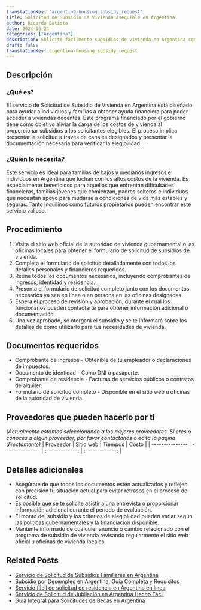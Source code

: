 ```yaml
---
translationKey: 'argentina-housing_subsidy_request'
title: Solicitud de Subsidio de Vivienda Asequible en Argentina
author: Ricardo Batista
date: 2024-06-24
categories: ["Argentina"]
description: Solicite fácilmente subsidios de vivienda en Argentina con esta guía paso a paso. Asegure una vida asequible para usted y su familia.
draft: false
translationKey: argentina-housing_subsidy_request
---
```


## Descripción
### ¿Qué es?
El servicio de Solicitud de Subsidio de Vivienda en Argentina está diseñado para ayudar a individuos y familias a obtener ayuda financiera para poder acceder a viviendas decentes. Este programa financiado por el gobierno tiene como objetivo aliviar la carga de los costos de vivienda al proporcionar subsidios a los solicitantes elegibles. El proceso implica presentar la solicitud a través de canales designados y presentar la documentación necesaria para verificar la elegibilidad.

### ¿Quién lo necesita?
Este servicio es ideal para familias de bajos y medianos ingresos e individuos en Argentina que luchan con los altos costos de la vivienda. Es especialmente beneficioso para aquellos que enfrentan dificultades financieras, familias jóvenes que comienzan, padres solteros e individuos que necesitan apoyo para mudarse a condiciones de vida más estables y seguras. Tanto inquilinos como futuros propietarios pueden encontrar este servicio valioso.

## Procedimiento

1. Visita el sitio web oficial de la autoridad de vivienda gubernamental o las oficinas locales para obtener el formulario de solicitud de subsidios de vivienda.
2. Completa el formulario de solicitud detalladamente con todos los detalles personales y financieros requeridos.
3. Reúne todos los documentos necesarios, incluyendo comprobantes de ingresos, identidad y residencia.
4. Presenta el formulario de solicitud completo junto con los documentos necesarios ya sea en línea o en persona en las oficinas designadas.
5. Espera el proceso de revisión y aprobación, durante el cual los funcionarios pueden contactarte para obtener información adicional o documentación.
6. Una vez aprobado, se otorgará el subsidio y se te informará sobre los detalles de cómo utilizarlo para tus necesidades de vivienda.


## Documentos requeridos

- Comprobante de ingresos - Obtenible de tu empleador o declaraciones de impuestos.
- Documento de identidad - Como DNI o pasaporte.
- Comprobante de residencia - Facturas de servicios públicos o contratos de alquiler.
- Formulario de solicitud completo - Disponible en el sitio web u oficinas de la autoridad de vivienda.


## Proveedores que pueden hacerlo por ti
_(Actualmente estamos seleccionando a los mejores proveedores. Si eres o conoces a algún proveedor, por favor contáctanos o edita la página directamente)_
| Proveedor         |     Sitio web     |     Tiempos    |       Costo      |
| --------------- | --------------- |  :-------------: | :-------------: |

## Detalles adicionales

- Asegúrate de que todos los documentos estén actualizados y reflejen con precisión tu situación actual para evitar retrasos en el proceso de solicitud.
- Es posible que se te solicite asistir a una entrevista o proporcionar información adicional durante el período de evaluación.
- El monto del subsidio y los criterios de elegibilidad pueden variar según las políticas gubernamentales y la financiación disponible.
- Mantente informado de cualquier anuncio o cambio relacionado con el programa de subsidio de vivienda revisando regularmente el sitio web oficial u oficinas de vivienda locales.
## Related Posts

- [Servicio de Solicitud de Subsidios Familiares en Argentina](https://tramitit.com/es/guides/argentina/solicitud_de_subsidio_familiar/)
- [Subsidio por Desempleo en Argentina: Guía Completa y Requisitos](https://tramitit.com/es/guides/argentina/solicitud_de_subsidio_de_desempleo/)
- [Servicio fácil de solicitud de residencia en Argentina en línea](https://tramitit.com/es/guides/argentina/solicitud_de_residencia/)
- [Servicio de Solicitud de Jubilación en Argentina Hecho Fácil](https://tramitit.com/es/guides/argentina/solicitud_de_jubilación/)
- [Guía Integral para Solicitudes de Becas en Argentina](https://tramitit.com/es/guides/argentina/solicitud_de_beca/)